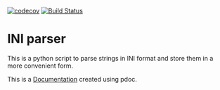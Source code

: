 [![codecov](https://codecov.io/gh/OmarElawady/ini-parser/branch/master/graph/badge.svg)](https://codecov.io/gh/OmarElawady/ini-parser)
[![Build Status](https://travis-ci.com/OmarElawady/ini-parser.svg?branch=master)](https://travis-ci.com/OmarElawady/ini-parser)

INI parser
==========

This is a python script to parse strings in INI format and store them in a more convenient form.

This is a [Documentation](https://omarelawady.github.io/iniparser/doc/parser.html) created using pdoc.
